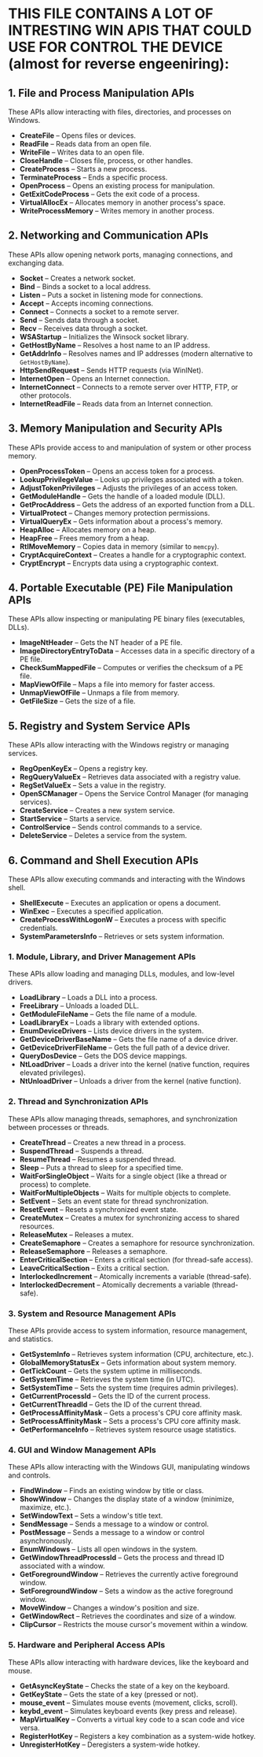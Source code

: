 # THIS FILE CONTAINS A LOT OF INTRESTING WIN APIS THAT COULD USE FOR CONTROL THE DEVICE (almost for reverse engeeniring):

## 1. File and Process Manipulation APIs

These APIs allow interacting with files, directories, and processes on Windows.

- **CreateFile** – Opens files or devices.
- **ReadFile** – Reads data from an open file.
- **WriteFile** – Writes data to an open file.
- **CloseHandle** – Closes file, process, or other handles.
- **CreateProcess** – Starts a new process.
- **TerminateProcess** – Ends a specific process.
- **OpenProcess** – Opens an existing process for manipulation.
- **GetExitCodeProcess** – Gets the exit code of a process.
- **VirtualAllocEx** – Allocates memory in another process's space.
- **WriteProcessMemory** – Writes memory in another process.

## 2. Networking and Communication APIs

These APIs allow opening network ports, managing connections, and exchanging data.

- **Socket** – Creates a network socket.
- **Bind** – Binds a socket to a local address.
- **Listen** – Puts a socket in listening mode for connections.
- **Accept** – Accepts incoming connections.
- **Connect** – Connects a socket to a remote server.
- **Send** – Sends data through a socket.
- **Recv** – Receives data through a socket.
- **WSAStartup** – Initializes the Winsock socket library.
- **GetHostByName** – Resolves a host name to an IP address.
- **GetAddrInfo** – Resolves names and IP addresses (modern alternative to `GetHostByName`).
- **HttpSendRequest** – Sends HTTP requests (via WinINet).
- **InternetOpen** – Opens an Internet connection.
- **InternetConnect** – Connects to a remote server over HTTP, FTP, or other protocols.
- **InternetReadFile** – Reads data from an Internet connection.

## 3. Memory Manipulation and Security APIs

These APIs provide access to and manipulation of system or other process memory.

- **OpenProcessToken** – Opens an access token for a process.
- **LookupPrivilegeValue** – Looks up privileges associated with a token.
- **AdjustTokenPrivileges** – Adjusts the privileges of an access token.
- **GetModuleHandle** – Gets the handle of a loaded module (DLL).
- **GetProcAddress** – Gets the address of an exported function from a DLL.
- **VirtualProtect** – Changes memory protection permissions.
- **VirtualQueryEx** – Gets information about a process's memory.
- **HeapAlloc** – Allocates memory on a heap.
- **HeapFree** – Frees memory from a heap.
- **RtlMoveMemory** – Copies data in memory (similar to `memcpy`).
- **CryptAcquireContext** – Creates a handle for a cryptographic context.
- **CryptEncrypt** – Encrypts data using a cryptographic context.

## 4. Portable Executable (PE) File Manipulation APIs

These APIs allow inspecting or manipulating PE binary files (executables, DLLs).

- **ImageNtHeader** – Gets the NT header of a PE file.
- **ImageDirectoryEntryToData** – Accesses data in a specific directory of a PE file.
- **CheckSumMappedFile** – Computes or verifies the checksum of a PE file.
- **MapViewOfFile** – Maps a file into memory for faster access.
- **UnmapViewOfFile** – Unmaps a file from memory.
- **GetFileSize** – Gets the size of a file.

## 5. Registry and System Service APIs

These APIs allow interacting with the Windows registry or managing services.

- **RegOpenKeyEx** – Opens a registry key.
- **RegQueryValueEx** – Retrieves data associated with a registry value.
- **RegSetValueEx** – Sets a value in the registry.
- **OpenSCManager** – Opens the Service Control Manager (for managing services).
- **CreateService** – Creates a new system service.
- **StartService** – Starts a service.
- **ControlService** – Sends control commands to a service.
- **DeleteService** – Deletes a service from the system.

## 6. Command and Shell Execution APIs

These APIs allow executing commands and interacting with the Windows shell.

- **ShellExecute** – Executes an application or opens a document.
- **WinExec** – Executes a specified application.
- **CreateProcessWithLogonW** – Executes a process with specific credentials.
- **SystemParametersInfo** – Retrieves or sets system information.


### 1. Module, Library, and Driver Management APIs

These APIs allow loading and managing DLLs, modules, and low-level drivers.

- **LoadLibrary** – Loads a DLL into a process.
- **FreeLibrary** – Unloads a loaded DLL.
- **GetModuleFileName** – Gets the file name of a module.
- **LoadLibraryEx** – Loads a library with extended options.
- **EnumDeviceDrivers** – Lists device drivers in the system.
- **GetDeviceDriverBaseName** – Gets the file name of a device driver.
- **GetDeviceDriverFileName** – Gets the full path of a device driver.
- **QueryDosDevice** – Gets the DOS device mappings.
- **NtLoadDriver** – Loads a driver into the kernel (native function, requires elevated privileges).
- **NtUnloadDriver** – Unloads a driver from the kernel (native function).

### 2. Thread and Synchronization APIs

These APIs allow managing threads, semaphores, and synchronization between processes or threads.

- **CreateThread** – Creates a new thread in a process.
- **SuspendThread** – Suspends a thread.
- **ResumeThread** – Resumes a suspended thread.
- **Sleep** – Puts a thread to sleep for a specified time.
- **WaitForSingleObject** – Waits for a single object (like a thread or process) to complete.
- **WaitForMultipleObjects** – Waits for multiple objects to complete.
- **SetEvent** – Sets an event state for thread synchronization.
- **ResetEvent** – Resets a synchronized event state.
- **CreateMutex** – Creates a mutex for synchronizing access to shared resources.
- **ReleaseMutex** – Releases a mutex.
- **CreateSemaphore** – Creates a semaphore for resource synchronization.
- **ReleaseSemaphore** – Releases a semaphore.
- **EnterCriticalSection** – Enters a critical section (for thread-safe access).
- **LeaveCriticalSection** – Exits a critical section.
- **InterlockedIncrement** – Atomically increments a variable (thread-safe).
- **InterlockedDecrement** – Atomically decrements a variable (thread-safe).

### 3. System and Resource Management APIs

These APIs provide access to system information, resource management, and statistics.

- **GetSystemInfo** – Retrieves system information (CPU, architecture, etc.).
- **GlobalMemoryStatusEx** – Gets information about system memory.
- **GetTickCount** – Gets the system uptime in milliseconds.
- **GetSystemTime** – Retrieves the system time (in UTC).
- **SetSystemTime** – Sets the system time (requires admin privileges).
- **GetCurrentProcessId** – Gets the ID of the current process.
- **GetCurrentThreadId** – Gets the ID of the current thread.
- **GetProcessAffinityMask** – Gets a process's CPU core affinity mask.
- **SetProcessAffinityMask** – Sets a process's CPU core affinity mask.
- **GetPerformanceInfo** – Retrieves system resource usage statistics.

### 4. GUI and Window Management APIs

These APIs allow interacting with the Windows GUI, manipulating windows and controls.

- **FindWindow** – Finds an existing window by title or class.
- **ShowWindow** – Changes the display state of a window (minimize, maximize, etc.).
- **SetWindowText** – Sets a window's title text.
- **SendMessage** – Sends a message to a window or control.
- **PostMessage** – Sends a message to a window or control asynchronously.
- **EnumWindows** – Lists all open windows in the system.
- **GetWindowThreadProcessId** – Gets the process and thread ID associated with a window.
- **GetForegroundWindow** – Retrieves the currently active foreground window.
- **SetForegroundWindow** – Sets a window as the active foreground window.
- **MoveWindow** – Changes a window's position and size.
- **GetWindowRect** – Retrieves the coordinates and size of a window.
- **ClipCursor** – Restricts the mouse cursor's movement within a window.

### 5. Hardware and Peripheral Access APIs

These APIs allow interacting with hardware devices, like the keyboard and mouse.

- **GetAsyncKeyState** – Checks the state of a key on the keyboard.
- **GetKeyState** – Gets the state of a key (pressed or not).
- **mouse_event** – Simulates mouse events (movement, clicks, scroll).
- **keybd_event** – Simulates keyboard events (key press and release).
- **MapVirtualKey** – Converts a virtual key code to a scan code and vice versa.
- **RegisterHotKey** – Registers a key combination as a system-wide hotkey.
- **UnregisterHotKey** – Deregisters a system-wide hotkey.
